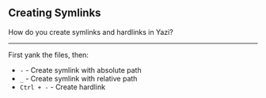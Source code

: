 ## Creating Symlinks

How do you create symlinks and hardlinks in Yazi?

---

First yank the files, then:
- `-` - Create symlink with absolute path
- `_` - Create symlink with relative path
- `Ctrl + -` - Create hardlink

